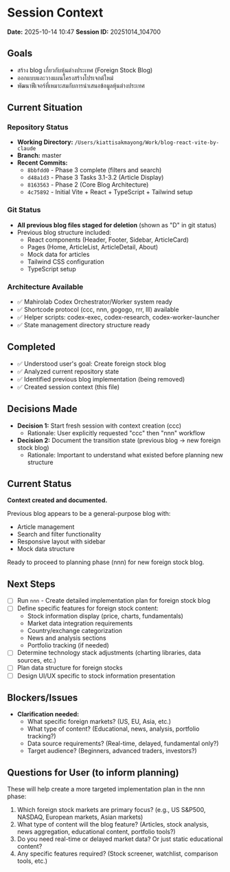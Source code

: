 # Session Context

**Date:** 2025-10-14 10:47
**Session ID:** 20251014_104700

## Goals
- สร้าง blog เกี่ยวกับหุ้นต่างประเทศ (Foreign Stock Blog)
- ออกแบบและวางแผนโครงสร้างโปรเจกต์ใหม่
- พัฒนาฟีเจอร์ที่เหมาะสมกับการนำเสนอข้อมูลหุ้นต่างประเทศ

## Current Situation

### Repository Status
- **Working Directory:** `/Users/kiattisakmayong/Work/blog-react-vite-by-claude`
- **Branch:** master
- **Recent Commits:**
  - `8bbfdd0` - Phase 3 complete (filters and search)
  - `d48a1d3` - Phase 3 Tasks 3.1-3.2 (Article Display)
  - `8163563` - Phase 2 (Core Blog Architecture)
  - `4c75892` - Initial Vite + React + TypeScript + Tailwind setup

### Git Status
- **All previous blog files staged for deletion** (shown as "D" in git status)
- Previous blog structure included:
  - React components (Header, Footer, Sidebar, ArticleCard)
  - Pages (Home, ArticleList, ArticleDetail, About)
  - Mock data for articles
  - Tailwind CSS configuration
  - TypeScript setup

### Architecture Available
- ✅ Mahirolab Codex Orchestrator/Worker system ready
- ✅ Shortcode protocol (ccc, nnn, gogogo, rrr, lll) available
- ✅ Helper scripts: codex-exec, codex-research, codex-worker-launcher
- ✅ State management directory structure ready

## Completed
- ✅ Understood user's goal: Create foreign stock blog
- ✅ Analyzed current repository state
- ✅ Identified previous blog implementation (being removed)
- ✅ Created session context (this file)

## Decisions Made
- **Decision 1:** Start fresh session with context creation (ccc)
  - Rationale: User explicitly requested "ccc" then "nnn" workflow
- **Decision 2:** Document the transition state (previous blog → new foreign stock blog)
  - Rationale: Important to understand what existed before planning new structure

## Current Status
**Context created and documented.**

Previous blog appears to be a general-purpose blog with:
- Article management
- Search and filter functionality
- Responsive layout with sidebar
- Mock data structure

Ready to proceed to planning phase (nnn) for new foreign stock blog.

## Next Steps
- [ ] Run `nnn` - Create detailed implementation plan for foreign stock blog
- [ ] Define specific features for foreign stock content:
  - Stock information display (price, charts, fundamentals)
  - Market data integration requirements
  - Country/exchange categorization
  - News and analysis sections
  - Portfolio tracking (if needed)
- [ ] Determine technology stack adjustments (charting libraries, data sources, etc.)
- [ ] Plan data structure for foreign stocks
- [ ] Design UI/UX specific to stock information presentation

## Blockers/Issues
- **Clarification needed:**
  - What specific foreign markets? (US, EU, Asia, etc.)
  - What type of content? (Educational, news, analysis, portfolio tracking?)
  - Data source requirements? (Real-time, delayed, fundamental only?)
  - Target audience? (Beginners, advanced traders, investors?)

## Questions for User (to inform planning)
These will help create a more targeted implementation plan in the nnn phase:
1. Which foreign stock markets are primary focus? (e.g., US S&P500, NASDAQ, European markets, Asian markets)
2. What type of content will the blog feature? (Articles, stock analysis, news aggregation, educational content, portfolio tools?)
3. Do you need real-time or delayed market data? Or just static educational content?
4. Any specific features required? (Stock screener, watchlist, comparison tools, etc.)
